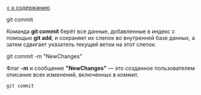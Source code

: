 [< к содержанию](./readme.md)

git commit

Команда **git commit** берёт все данные, добавленные в индекс с помощью **git add**, и сохраняет их слепок во внутренней базе данных, а затем сдвигает указатель текущей ветки на этот слепок.

git commit -m "NewChanges"

Флаг **-m** и сообщение **"NewChanges"** — это созданное пользователем описание всех изменений, включенных в коммит.

```bash=
git commit
```